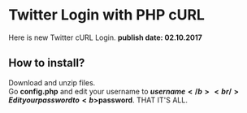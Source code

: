 # Twitter Login with PHP cURL
Here is new Twitter cURL Login. <b>publish date: 02.10.2017</b>
## How to install?
Download and unzip files. <br/>
Go <b>config.php</b> and edit your username to <b>$username</b><br/>
Edit your password to <b>$password</b>. THAT IT'S ALL.
